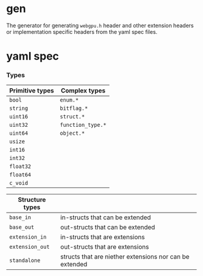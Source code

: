 # gen

The generator for generating `webgpu.h` header and other extension headers or implementation specific headers from the yaml spec files.

# yaml spec

### Types

| Primitive types | Complex types     |
| --------------- | ----------------- |
| `bool`          | `enum.*`          |
| `string`        | `bitflag.*`       |
| `uint16`        | `struct.*`        |
| `uint32`        | `function_type.*` |
| `uint64`        | `object.*`        |
| `usize`         |
| `int16`         |
| `int32`         |
| `float32`       |
| `float64`       |
| `c_void`        |

| Structure types |                                                         |
| --------------- | ------------------------------------------------------- |
| `base_in`       | in-structs that can be extended                         |
| `base_out`      | out-structs that can be extended                        |
| `extension_in`  | in-structs that are extensions                          |
| `extension_out` | out-structs that are extensions                         |
| `standalone`    | structs that are niether extensions nor can be extended |
